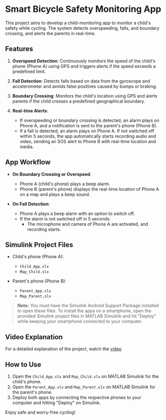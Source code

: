 # Smart Bicycle Safety Monitoring App

This project aims to develop a child-monitoring app to monitor a child's safety while cycling. The system detects overspeeding, falls, and boundary crossing, and alerts the parents in real-time.

## Features

1. **Overspeed Detection**: Continuously monitors the speed of the child's phone (Phone A) using GPS and triggers alerts if the speed exceeds a predefined limit.
   
2. **Fall Detection**: Detects falls based on data from the gyroscope and accelerometer and avoids false positives caused by bumps or braking.

3. **Boundary Crossing**: Monitors the child's location using GPS and alerts parents if the child crosses a predefined geographical boundary.

4. **Real-time Alerts**: 
   - If overspeeding or boundary crossing is detected, an alarm plays on Phone A, and a notification is sent to the parent's phone (Phone B).
   - If a fall is detected, an alarm plays on Phone A. If not switched off within 5 seconds, the app automatically starts recording audio and video, sending an SOS alert to Phone B with real-time location and media.

## App Workflow

- **On Boundary Crossing or Overspeed**:
  - Phone A (child's phone) plays a beep alarm.
  - Phone B (parent's phone) displays the real-time location of Phone A on a map and plays a beep sound.

- **On Fall Detection**:
  - Phone A plays a beep alarm with an option to switch off.
  - If the alarm is not switched off in 5 seconds:
    - The microphone and camera of Phone A are activated, and recording starts.

## Simulink Project Files

- Child's phone (Phone A):
  - `Child_App.slx`
  - `Map_Child.slx`
  
- Parent's phone (Phone B):
  - `Parent_App.slx`
  - `Map_Parent.slx`

> **Note:** You must have the Simulink Android Support Package installed to open these files. To install the apps on a smartphone, open the provided Simulink project files in MATLAB Simulink and hit "Deploy" while keeping your smartphone connected to your computer.

## Video Explanation

For a detailed explanation of the project, watch the [video](https://www.youtube.com/watch?v=cZvXqqwKNAc)

## How to Use

1. Open the `Child_App.slx` and `Map_Child.slx` on MATLAB Simulink for the child's phone.
2. Open the `Parent_App.slx` and `Map_Parent.slx` on MATLAB Simulink for the parent's phone.
3. Deploy both apps by connecting the respective phones to your computer and hitting "Deploy" on Simulink.

Enjoy safe and worry-free cycling!


